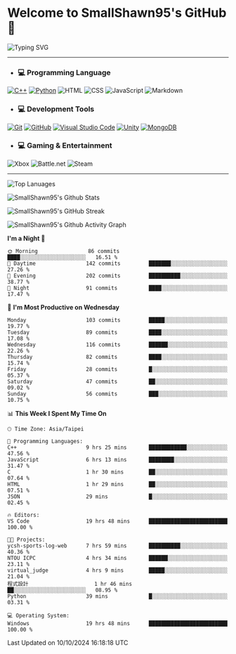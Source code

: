 # Welcome to SmallShawn95's GitHub 👋

![Typing SVG](https://readme-typing-svg.demolab.com/?lines=print("Hello,+world");cout+>>+"Hello,+world!";console.log("Hello,+world!")&center=true&vCenter=true&size=22&random=true)

***
<!-- https://shields.io/, https://simpleicons.org/ -->
* ### 💻 Programming Language
[![C++](https://img.shields.io/badge/-C++-00599C?style=flat-square&logo=cplusplus)](https://cplusplus.com/)
[![Python](https://img.shields.io/badge/-Python-3776AB?style=flat-square&logo=python&logoColor=white)](https://www.python.org/)
![HTML](https://img.shields.io/badge/-HTML-E34F26?style=flat-square&logo=html5&logoColor=white)
![CSS](https://img.shields.io/badge/-CSS-1572B6?style=flat-square&logo=css3)
![JavaScript](https://img.shields.io/badge/-JavaScript-F7DF1E?style=flat-square&logo=javascript&logoColor=white)
![Markdown](https://img.shields.io/badge/-Markdown-000000?style=flat-square&logo=markdown)
* ### 💻 Development Tools
[![Git](https://img.shields.io/badge/-Git-f05032?style=flat-square&logo=git&logoColor=white)](https://git-scm.com/)
[![GitHub](https://img.shields.io/badge/-GitHub-181717?style=flat-square&logo=github)](https://github.com/)
[![Visual Studio Code](https://img.shields.io/badge/-Visual%20Studio%20Code-007ACC?style=flat-square&logo=visualstudiocode)](https://code.visualstudio.com/)
[![Unity](https://img.shields.io/badge/-Unity-000000?style=flat-square&logo=unity)](https://unity.com/)
[![MongoDB](https://img.shields.io/badge/-MongoDB-47A248?style=flat-square&logo=mongodb&logoColor=white)](https://www.mongodb.com/)
* ### 💻 Gaming & Entertainment
![Xbox](https://img.shields.io/badge/-Xbox-107C10?style=flat-square&logo=xbox)
![Battle.net](https://img.shields.io/badge/-Battle.net-4381C3?style=flat-square&logo=battledotnet&logoColor=white)
![Steam](https://img.shields.io/badge/-Steam-000000?style=flat-square&logo=steam)
***

<!-- ![GitHub User's Stars](https://img.shields.io/github/stars/smallshawn95?color=orange&label=Stars&labelColor=yellow) -->
<!-- ![GitHub Followers](https://img.shields.io/github/followers/smallshawn95?color=orange&label=Followers&labelColor=FFDBAC) -->

![Top Lanuages](https://github-readme-stats.vercel.app/api/top-langs/?username=smallshawn95&theme=holi&layout=donut&size_weight=0.5&count_weight=0.5&exclude_repo=smallshawn95.github.io)

![SmallShawn95's Github Stats](https://github-readme-stats.vercel.app/api?username=smallshawn95&theme=holi&show_icons=true&rank_icon=github)

![SmallShawn95's GitHub Streak](https://streak-stats.demolab.com/?user=smallshawn95&theme=holi-theme&date_format=M%20j%5B%2C%20Y%5D)

![SmallShawn95's Github Activity Graph](https://github-readme-activity-graph.vercel.app/graph?username=smallshawn95&theme=tokyo-night)

<!-- ![SmallShawn95's WakaTime Stats](https://github-readme-stats.vercel.app/api/wakatime?username=smallshawn95) -->
<!-- ![Repositorie Card](https://github-readme-stats.vercel.app/api/pin/?username=smallshawn95&repo=Python-Discord-Bot-Course&theme=holi) -->
<!-- ![Repositorie Card](https://github-readme-stats.vercel.app/api/pin/?username=smallshawn95&repo=ZeroJudge-Code&theme=holi) -->

<!--START_SECTION:waka-->
**I'm a Night 🦉** 

```text
🌞 Morning                86 commits          ████░░░░░░░░░░░░░░░░░░░░░   16.51 % 
🌆 Daytime                142 commits         ███████░░░░░░░░░░░░░░░░░░   27.26 % 
🌃 Evening                202 commits         ██████████░░░░░░░░░░░░░░░   38.77 % 
🌙 Night                  91 commits          ████░░░░░░░░░░░░░░░░░░░░░   17.47 % 
```
📅 **I'm Most Productive on Wednesday** 

```text
Monday                   103 commits         █████░░░░░░░░░░░░░░░░░░░░   19.77 % 
Tuesday                  89 commits          ████░░░░░░░░░░░░░░░░░░░░░   17.08 % 
Wednesday                116 commits         ██████░░░░░░░░░░░░░░░░░░░   22.26 % 
Thursday                 82 commits          ████░░░░░░░░░░░░░░░░░░░░░   15.74 % 
Friday                   28 commits          █░░░░░░░░░░░░░░░░░░░░░░░░   05.37 % 
Saturday                 47 commits          ██░░░░░░░░░░░░░░░░░░░░░░░   09.02 % 
Sunday                   56 commits          ███░░░░░░░░░░░░░░░░░░░░░░   10.75 % 
```


📊 **This Week I Spent My Time On** 

```text
🕑︎ Time Zone: Asia/Taipei

💬 Programming Languages: 
C++                      9 hrs 25 mins       ████████████░░░░░░░░░░░░░   47.56 % 
JavaScript               6 hrs 13 mins       ████████░░░░░░░░░░░░░░░░░   31.47 % 
C                        1 hr 30 mins        ██░░░░░░░░░░░░░░░░░░░░░░░   07.64 % 
HTML                     1 hr 29 mins        ██░░░░░░░░░░░░░░░░░░░░░░░   07.51 % 
JSON                     29 mins             █░░░░░░░░░░░░░░░░░░░░░░░░   02.45 % 

🔥 Editors: 
VS Code                  19 hrs 48 mins      █████████████████████████   100.00 % 

🐱‍💻 Projects: 
ycsh-sports-log-web      7 hrs 59 mins       ██████████░░░░░░░░░░░░░░░   40.36 % 
NTOU ICPC                4 hrs 34 mins       ██████░░░░░░░░░░░░░░░░░░░   23.11 % 
virtual_judge            4 hrs 9 mins        █████░░░░░░░░░░░░░░░░░░░░   21.04 % 
程式設計                     1 hr 46 mins        ██░░░░░░░░░░░░░░░░░░░░░░░   08.95 % 
Python                   39 mins             █░░░░░░░░░░░░░░░░░░░░░░░░   03.31 % 

💻 Operating System: 
Windows                  19 hrs 48 mins      █████████████████████████   100.00 % 
```


 Last Updated on 10/10/2024 16:18:18 UTC
<!--END_SECTION:waka-->

<!--
**smallshawn95/smallshawn95** is a ✨ _special_ ✨ repository because its `README.md` (this file) appears on your GitHub profile.

- 🔭 I’m currently working on ...
- 🌱 I’m currently learning ...
- 👯 I’m looking to collaborate on ...
- 🤔 I’m looking for help with ...
- 💬 Ask me about ...
- 📫 How to reach me: ...
- 😄 Pronouns: ...
- ⚡ Fun fact: ...
-->

